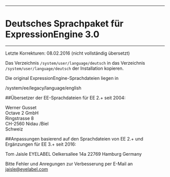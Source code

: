 ------------------------------------------------
# Deutsches Sprachpaket für ExpressionEngine 3.0
------------------------------------------------

Letzte Korrekturen: 08.02.2016
(nicht vollständig übersetzt)

Das Verzeichnis `/system/user/language/deutsch` in das Verzeichnis `/system/user/language/deutsch` der Installation
kopieren.

Die original ExpressionEngine-Sprachdateien liegen in

/system/ee/legacy/language/english

##Übersetzer der EE-Sprachdateien für EE 2.+ seit 2004:

Werner Gusset  
Octave 2 GmbH  
Ringstrasse 8  
CH-2560 Nidau /Biel  
Schweiz  

##Anpassungen basierend auf den Sprachdateien von EE 2.+ und Ergänzungen für EE 3.+ seit 2016: 

Tom Jaisle
EYELABEL
Oelkersallee 14a
22769 Hamburg
Germany

Bitte Fehler und Anregungen zur Verbesserung per E-Mail an
jaisle@eyelabel.com